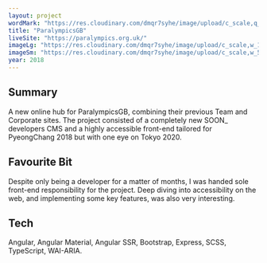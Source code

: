 ```yaml
---
layout: project
wordMark: "https://res.cloudinary.com/dmqr7syhe/image/upload/c_scale,q_100,w_400/v1576004318/jackhkmatthews.com/icons/paralympics-icon_lmmirm.png"
title: "ParalympicsGB"
liveSite: "https://paralympics.org.uk/"
imageLg: "https://res.cloudinary.com/dmqr7syhe/image/upload/c_scale,w_1000/v1576004514/jackhkmatthews.com/images/paralympics_eavjht.png"
imageSm: "https://res.cloudinary.com/dmqr7syhe/image/upload/c_scale,w_500/v1576004514/jackhkmatthews.com/images/paralympics_eavjht.png"
year: 2018
---
```


## Summary

A new online hub for ParalympicsGB, combining their previous Team and Corporate sites. The project consisted of a completely new SOON\_ developers CMS and a highly accessible front-end tailored for PyeongChang 2018 but with one eye on Tokyo 2020.

## Favourite Bit

Despite only being a developer for a matter of months, I was handed sole front-end responsibility for the project. Deep diving into accessibility on the web, and implementing some key features, was also very interesting.

## Tech

Angular, Angular Material, Angular SSR, Bootstrap, Express, SCSS, TypeScript, WAI-ARIA.
